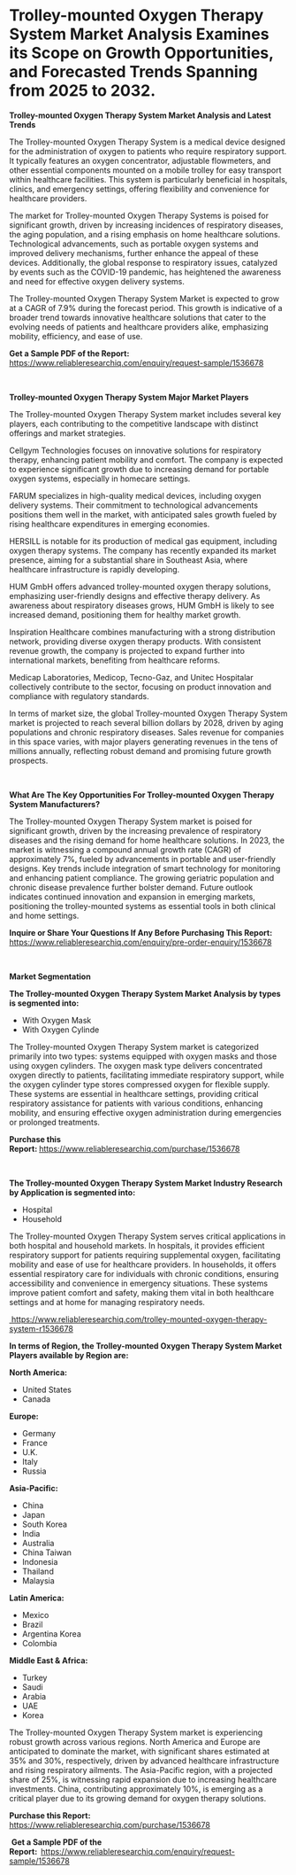 <p><h1>Trolley-mounted Oxygen Therapy System Market Analysis Examines its Scope on Growth Opportunities, and Forecasted Trends Spanning from 2025 to 2032.</h1></p><p><strong>Trolley-mounted Oxygen Therapy System Market Analysis and Latest Trends</strong></p>
<p><p>The Trolley-mounted Oxygen Therapy System is a medical device designed for the administration of oxygen to patients who require respiratory support. It typically features an oxygen concentrator, adjustable flowmeters, and other essential components mounted on a mobile trolley for easy transport within healthcare facilities. This system is particularly beneficial in hospitals, clinics, and emergency settings, offering flexibility and convenience for healthcare providers.</p><p>The market for Trolley-mounted Oxygen Therapy Systems is poised for significant growth, driven by increasing incidences of respiratory diseases, the aging population, and a rising emphasis on home healthcare solutions. Technological advancements, such as portable oxygen systems and improved delivery mechanisms, further enhance the appeal of these devices. Additionally, the global response to respiratory issues, catalyzed by events such as the COVID-19 pandemic, has heightened the awareness and need for effective oxygen delivery systems.</p><p>The Trolley-mounted Oxygen Therapy System Market is expected to grow at a CAGR of 7.9% during the forecast period. This growth is indicative of a broader trend towards innovative healthcare solutions that cater to the evolving needs of patients and healthcare providers alike, emphasizing mobility, efficiency, and ease of use.</p></p>
<p><strong>Get a Sample PDF of the Report:&nbsp;</strong> <a href="https://www.reliableresearchiq.com/enquiry/request-sample/1536678?utm_campaign=1082&utm_medium=2&utm_source=Github&utm_content=ia&utm_term=14042025&utm_id=trolley-mounted-oxygen-therapy-system">https://www.reliableresearchiq.com/enquiry/request-sample/1536678</a></p>
<p>&nbsp;</p>
<p><strong>Trolley-mounted Oxygen Therapy System Major Market Players</strong></p>
<p><p>The Trolley-mounted Oxygen Therapy System market includes several key players, each contributing to the competitive landscape with distinct offerings and market strategies. </p><p>Cellgym Technologies focuses on innovative solutions for respiratory therapy, enhancing patient mobility and comfort. The company is expected to experience significant growth due to increasing demand for portable oxygen systems, especially in homecare settings.</p><p>FARUM specializes in high-quality medical devices, including oxygen delivery systems. Their commitment to technological advancements positions them well in the market, with anticipated sales growth fueled by rising healthcare expenditures in emerging economies.</p><p>HERSILL is notable for its production of medical gas equipment, including oxygen therapy systems. The company has recently expanded its market presence, aiming for a substantial share in Southeast Asia, where healthcare infrastructure is rapidly developing.</p><p>HUM GmbH offers advanced trolley-mounted oxygen therapy solutions, emphasizing user-friendly designs and effective therapy delivery. As awareness about respiratory diseases grows, HUM GmbH is likely to see increased demand, positioning them for healthy market growth.</p><p>Inspiration Healthcare combines manufacturing with a strong distribution network, providing diverse oxygen therapy products. With consistent revenue growth, the company is projected to expand further into international markets, benefiting from healthcare reforms.</p><p>Medicap Laboratories, Medicop, Tecno-Gaz, and Unitec Hospitalar collectively contribute to the sector, focusing on product innovation and compliance with regulatory standards.</p><p>In terms of market size, the global Trolley-mounted Oxygen Therapy System market is projected to reach several billion dollars by 2028, driven by aging populations and chronic respiratory diseases. Sales revenue for companies in this space varies, with major players generating revenues in the tens of millions annually, reflecting robust demand and promising future growth prospects.</p></p>
<p>&nbsp;</p>
<p><strong>What Are The Key Opportunities For Trolley-mounted Oxygen Therapy System Manufacturers?</strong></p>
<p><p>The Trolley-mounted Oxygen Therapy System market is poised for significant growth, driven by the increasing prevalence of respiratory diseases and the rising demand for home healthcare solutions. In 2023, the market is witnessing a compound annual growth rate (CAGR) of approximately 7%, fueled by advancements in portable and user-friendly designs. Key trends include integration of smart technology for monitoring and enhancing patient compliance. The growing geriatric population and chronic disease prevalence further bolster demand. Future outlook indicates continued innovation and expansion in emerging markets, positioning the trolley-mounted systems as essential tools in both clinical and home settings.</p></p>
<p><strong>Inquire or Share Your Questions If Any Before Purchasing This Report:</strong> <a href="https://www.reliableresearchiq.com/enquiry/pre-order-enquiry/1536678?utm_campaign=1082&utm_medium=2&utm_source=Github&utm_content=ia&utm_term=14042025&utm_id=trolley-mounted-oxygen-therapy-system">https://www.reliableresearchiq.com/enquiry/pre-order-enquiry/1536678</a></p>
<p>&nbsp;</p>
<p><strong>Market Segmentation</strong></p>
<p><strong>The Trolley-mounted Oxygen Therapy System Market Analysis by types is segmented into:</strong></p>
<p><ul><li>With Oxygen Mask</li><li>With Oxygen Cylinde</li></ul></p>
<p><p>The Trolley-mounted Oxygen Therapy System market is categorized primarily into two types: systems equipped with oxygen masks and those using oxygen cylinders. The oxygen mask type delivers concentrated oxygen directly to patients, facilitating immediate respiratory support, while the oxygen cylinder type stores compressed oxygen for flexible supply. These systems are essential in healthcare settings, providing critical respiratory assistance for patients with various conditions, enhancing mobility, and ensuring effective oxygen administration during emergencies or prolonged treatments.</p></p>
<p><strong>Purchase this Report:&nbsp;</strong><a href="https://www.reliableresearchiq.com/purchase/1536678?utm_campaign=1082&utm_medium=2&utm_source=Github&utm_content=ia&utm_term=14042025&utm_id=trolley-mounted-oxygen-therapy-system">https://www.reliableresearchiq.com/purchase/1536678</a></p>
<p>&nbsp;</p>
<p><strong>The Trolley-mounted Oxygen Therapy System Market Industry Research by Application is segmented into:</strong></p>
<p><ul><li>Hospital</li><li>Household</li></ul></p>
<p><p>The Trolley-mounted Oxygen Therapy System serves critical applications in both hospital and household markets. In hospitals, it provides efficient respiratory support for patients requiring supplemental oxygen, facilitating mobility and ease of use for healthcare providers. In households, it offers essential respiratory care for individuals with chronic conditions, ensuring accessibility and convenience in emergency situations. These systems improve patient comfort and safety, making them vital in both healthcare settings and at home for managing respiratory needs.</p></p>
<p><a href="https://www.reliableresearchiq.com/trolley-mounted-oxygen-therapy-system-r1536678?utm_campaign=1082&utm_medium=2&utm_source=Github&utm_content=ia&utm_term=14042025&utm_id=trolley-mounted-oxygen-therapy-system">&nbsp;https://www.reliableresearchiq.com/trolley-mounted-oxygen-therapy-system-r1536678</a></p>
<p><strong>In terms of Region, the Trolley-mounted Oxygen Therapy System Market Players available by Region are:</strong></p>
<p>
    <p> <strong> North America: </strong>
        <ul>
            <li>United States</li>
            <li>Canada</li>
        </ul>
        </p> 
    <p> <strong> Europe: </strong>
        <ul>
            <li>Germany</li>
            <li>France</li>
            <li>U.K.</li>
            <li>Italy</li>
            <li>Russia</li>
        </ul>
        </p> 
    <p> <strong> Asia-Pacific: </strong>
        <ul>
            <li>China</li>
            <li>Japan</li>
            <li>South Korea</li>
            <li>India</li>
            <li>Australia</li>
            <li>China Taiwan</li>
            <li>Indonesia</li>
            <li>Thailand</li>
            <li>Malaysia</li>
        </ul>
        </p> 
    <p> <strong> Latin America: </strong>
        <ul>
            <li>Mexico</li>
            <li>Brazil</li>
            <li>Argentina Korea</li>
            <li>Colombia</li>
        </ul>
        </p> 
    <p> <strong> Middle East & Africa: </strong>
        <ul>
            <li>Turkey</li>
            <li>Saudi</li>
            <li>Arabia</li>
            <li>UAE</li>
            <li>Korea</li>
        </ul>
    </p>
    </p>
<p><p>The Trolley-mounted Oxygen Therapy System market is experiencing robust growth across various regions. North America and Europe are anticipated to dominate the market, with significant shares estimated at 35% and 30%, respectively, driven by advanced healthcare infrastructure and rising respiratory ailments. The Asia-Pacific region, with a projected share of 25%, is witnessing rapid expansion due to increasing healthcare investments. China, contributing approximately 10%, is emerging as a critical player due to its growing demand for oxygen therapy solutions.</p></p>
<p><strong>Purchase this Report: </strong><a href="https://www.reliableresearchiq.com/purchase/1536678?utm_campaign=1082&utm_medium=2&utm_source=Github&utm_content=ia&utm_term=14042025&utm_id=trolley-mounted-oxygen-therapy-system">https://www.reliableresearchiq.com/purchase/1536678</a></p>
<p>&nbsp;<strong>Get a Sample PDF of the Report:&nbsp;&nbsp;</strong><a href="https://www.reliableresearchiq.com/enquiry/request-sample/1536678?utm_campaign=1082&utm_medium=2&utm_source=Github&utm_content=ia&utm_term=14042025&utm_id=trolley-mounted-oxygen-therapy-system">https://www.reliableresearchiq.com/enquiry/request-sample/1536678</a></p>
<p><strong></strong></p>
<p><p></p><p></p><p></p></p>